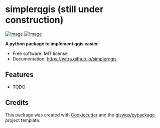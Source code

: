 # simplerqgis (still under construction)


[![image](https://img.shields.io/pypi/v/simplerqgis.svg)](https://pypi.python.org/pypi/simplerqgis)
[![image](https://img.shields.io/conda/vn/conda-forge/simplerqgis.svg)](https://anaconda.org/conda-forge/simplerqgis)


**A python package to implement qgis easier**


-   Free software: MIT license
-   Documentation: https://witra.github.io/simplerqgis
    

## Features

-   TODO

## Credits

This package was created with [Cookiecutter](https://github.com/cookiecutter/cookiecutter) and the [giswqs/pypackage](https://github.com/giswqs/pypackage) project template.
